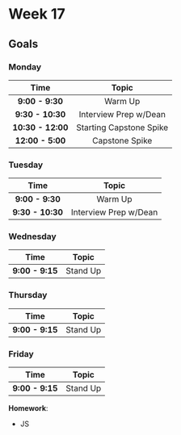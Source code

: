 # Week 17

## Goals

### Monday

| Time              | Topic                                  |
|:-----------------:|:--------------------------------------:|
| **9:00 - 9:30**  | Warm Up                                |
| **9:30 - 10:30** | Interview Prep w/Dean                  |
| **10:30 - 12:00** | Starting Capstone Spike               |
| **12:00 - 5:00** | Capstone Spike                         |

### Tuesday

| Time             | Topic                                  |
|:----------------:|:--------------------------------------:|
| **9:00 - 9:30**  | Warm Up                               |
| **9:30 - 10:30** | Interview Prep w/Dean                 |


### Wednesday
| Time              | Topic                               |
|:-----------------:|:-----------------------------------:|
| **9:00 - 9:15**   | Stand Up                            |

### Thursday

| Time             | Topic                               |
|:----------------:|:-----------------------------------:|
| **9:00 - 9:15**  | Stand Up                            |

### Friday

| Time            | Topic                               |
|:---------------:|:-----------------------------------:|
| **9:00 - 9:15** | Stand Up                            |

**Homework**:
- JS

